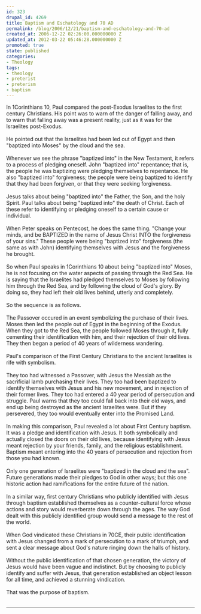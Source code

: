 ```yaml
---
id: 323
drupal_id: 4269
title: Baptism and Eschatology and 70 AD
permalink: /blog/2006/12/21/baptism-and-eschatology-and-70-ad
created_at: 2006-12-22 02:26:00.000000000 Z
updated_at: 2012-03-22 05:46:28.000000000 Z
promoted: true
state: published
categories:
- Theology
tags:
- theology
- preterist
- preterism
- baptism
---
```

In 1Corinthians 10, Paul compared the post-Exodus Israelites to the first century Christians. His point was to warn of the danger of falling away, and to warn that falling away was a present reality, just as it was for the Israelites post-Exodus.<br /><br />He pointed out that the Israelites had been led out of Egypt and then "baptized into Moses" by the cloud and the sea.<br /><br />Whenever we see the phrase "baptized into" in the New Testament, it refers to a process of pledging oneself. John "baptized into" repentance; that is, the people he was baptizing were pledging themselves to repentance. He also "baptized into" forgiveness; the people were being baptized to identify that they had been forgiven, or that they were seeking forgiveness.<br /><br />Jesus talks about being "baptized into" the Father, the Son, and the holy Spirit. Paul talks about being "baptized into" the death of Christ. Each of these refer to identifying or pledging oneself to a certain cause or individual.<br /><br />When Peter speaks on Pentecost, he does the same thing. "Change your minds, and be BAPTIZED in the name of Jesus Christ INTO the forgiveness of your sins." These people were being "baptized into" forgiveness (the same as with John) identifying themselves with Jesus and the forgiveness he brought.<br /><br />So when Paul speaks in 1Corinthians 10 about being "baptized into" Moses, he is not focusing on the water aspects of passing through the Red Sea. He is saying that the Israelites had pledged themselves to Moses by following him through the Red Sea, and by following the cloud of God's glory. By doing so, they had left their old lives behind, utterly and completely.<br /><br />So the sequence is as follows.<br /><br />The Passover occured in an event symbolizing the purchase of their lives. Moses then led the people out of Egypt in the beginning of the Exodus. When they got to the Red Sea, the people followed Moses through it, fully cementing their identification with him, and their rejection of their old lives. They then began a period of 40 years of wilderness wandering.<br /><br />Paul's comparison of the First Century Christians to the ancient Israelites is rife with symbolism.<br /><br />They too had witnessed a Passover, with Jesus the Messiah as the sacrificial lamb purchasing their lives. They too had been baptized to identify themselves with Jesus and his new movement, and in rejection of their former lives. They too had entered a 40 year period of persecution and struggle. Paul warns that they too could fall back into their old ways, and end up being destroyed as the ancient Israelites were. But if they persevered, they too would eventually enter into the Promised Land.<br /><br />In making this comparison, Paul revealed a lot about First Century baptism. It was a pledge and identification with Jesus. It both symbolically and actually closed the doors on their old lives, because identifying with Jesus meant rejection by your friends, family, and the religious establishment. Baptism meant entering into the 40 years of persecution and rejection from those you had known.<br /><br />Only one generation of Israelites were "baptized in the cloud and the sea". Future generations made their pledges to God in other ways; but this one historic action had ramifications for the entire future of the nation.<br /><br />In a similar way, first century Christians who publicly identified with Jesus through baptism established themselves as a counter-cultural force whose actions and story would reverberate down through the ages. The way God dealt with this publicly identified group would send a message to the rest of the world.<br /><br />When God vindicated these Christians in 70CE, their public identification with Jesus changed from a mark of persecution to a mark of triumph, and sent a clear message about God's nature ringing down the halls of history.<br /><br />Without the public identification of that chosen generation, the victory of Jesus would have been vague and indistinct. But by choosing to publicly identify and suffer with Jesus, that generation established an object lesson for all time, and achieved a stunning vindication.<br /><br />That was the purpose of baptism.<br /><br /><hr />
